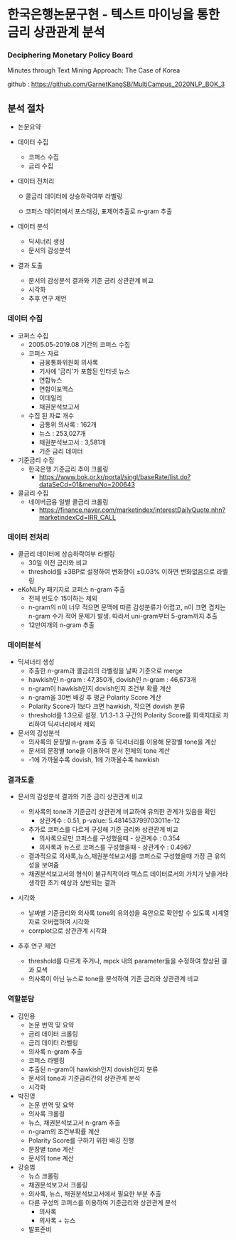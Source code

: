 # 한국은행논문구현 - 텍스트 마이닝을 통한 금리 상관관계 분석

### Deciphering Monetary Policy Board
Minutes through Text Mining Approach:
The Case of Korea



github : https://github.com/GarnetKangSB/MultiCampus_2020NLP_BOK_3





## 분석 절차

- 논문요약

- 데이터 수집

  - 코퍼스 수집
  - 금리 수집

- 데이터 전처리

  ㅇ 콜금리 데이터에 상승하락여부 라벨링

  ㅇ 코퍼스 데이터에서 포스태깅, 표제어추출로 n-gram 추출

- 데이터 분석

  - 딕셔너리 생성
  - 문서의 감성분석

- 결과 도출

  - 문서의 감성분석 결과와 기준 금리 상관관계 비교
  - 시각화
  - 추후 연구 제언



### 데이터 수집

- 코퍼스 수집
  - 2005.05-2019.08 기간의  코퍼스 수집
  - 코퍼스 자료
    -  금융통화위원회 의사록
    -  기사에 '금리'가 포함된 인터넷 뉴스
      - 연합뉴스
      - 연합이포맥스
      -  이데일리
    -  채권분석보고서
  - 수집 된 자료 개수
    - 금통위 의사록 : 162개
    - 뉴스 : 253,027개
    - 채권분석보고서 : 3,581개
    - 기준 금리 데이터
- 기준금리 수집
    - 한국은행 기준금리 추이 크롤링
      - https://www.bok.or.kr/portal/singl/baseRate/list.do?dataSeCd=01&menuNo=200643
- 콜금리 수집
    - 네이버금융 일별 콜금리 크롤링
      - https://finance.naver.com/marketindex/interestDailyQuote.nhn?marketindexCd=IRR_CALL



### 데이터 전처리

- 콜금리 데이터에 상승하락여부 라벨링
  - 30일 이전 금리와 비교
  - threshold를 ±3BP로 설정하여 변화향이 ±0.03% 이하면 변화없음으로 라벨링
- eKoNLPy 패키지로 코퍼스 n-gram 추출
  - 전체 빈도수 15이하는 제외
  - n-gram의 n이 너무 적으면 문맥에 따른 감성분류가 어렵고, n이 크면 겹치는 n-gram 수가 적어 문제가 발생. 따라서 uni-gram부터 5-gram까지 추출
  - 12만여개의 n-gram 추출



### 데이터분석

- 딕셔너리 생성
  - 추출한 n-gram과 콜금리의 라벨링을 날짜 기준으로 merge
  - hawkish인 n-gram : 47,350개, dovish인 n-gram : 46,673개
  - n-gram이 hawkish인지 dovish인지 조건부 확률 계산
  - n-gram을 30번 배깅 후 평균 Polarity Score 계산
  - Polarity Score가 1보다 크면 hawkish, 작으면 dovish 분류
  - threshold를 1.3으로 설정. 1/1.3-1.3 구간의 Polarity Score를 회색지대로 처리하여 딕셔너리에서 제외
- 문서의 감성분석
  - 의사록의 문장별 n-gram 추출  후 딕셔너리를 이용해 문장별 tone을 계산
  - 문서의 문장별 tone을 이용하여 문서 전체의 tone 계산
  - -1에 가까울수록 dovish, 1에 가까울수록 hawkish



###  결과도출

- 문서의 감성분석 결과와 기준 금리 상관관계 비교
  - 의사록의 tone과 기준금리 상관관계 비교하여 유의한 관계가 있음을 확인
    - 상관계수 : 0.51, p-value: 5.481453799703011e-12
  - 추가로 코퍼스를 다르게 구성해 기준 금리와 상관관계 비교
    - 의사록으로만 코퍼스를 구성했을때 - 상관계수 : 0.354
    - 의사록과 뉴스로 코퍼스를 구성했을때 - 상관계수 : 0.4967
  - 결과적으로 의사록,뉴스,채권분석보고서를 코퍼스로 구성했을때 가장 큰 유의성을 보여줌
  - 채권분석보고서의 형식이 불규칙적이라 텍스트 데이터로서의 가치가 낮을거라 생각한 초기 예상과 상반되는 결과
- 시각화
  - 날짜별 기준금리와 의사록 tone의 유의성을 육안으로 확인할 수 있도록 시계열자료 오버랩하여 시각화
  - corrplot으로 상관관계 시각화
- 추후 연구 제언

  - threshold를 다르게 주거나, mpck 내의 parameter들을 수정하여 향상된 결과 모색
  - 의사록이 아닌 뉴스로 tone을 분석하여 기준 금리와 상관관계 비교





### 역할분담

- 김인용
  - 논문 번역 및 요약
  - 금리 데이터 크롤링
  - 금리 데이터 라벨링
  - 의사록 n-gram 추출
  - 코퍼스 라벨링
  - 추출된 n-gram이 hawkish인지 dovish인지 분류
  - 문서의 tone과 기준금리간의 상관관계 분석
  - 시각화
- 박진영
  - 논문 번역 및 요약
  - 의사록 크롤링
  - 뉴스, 채권분석보고서 n-gram 추출
  - n-gram의 조건부확률 계산
  - Polarity Score를 구하기 위한 배깅 진행
  - 문장별 tone 계산
  - 문서의 tone 계산
- 강승범
  - 뉴스 크롤링
  - 채권분석보고서 크롤링
  - 의사록, 뉴스, 채권분석보고서에서 필요한 부분 추출
  - 다른 구성의 코퍼스를 이용하여 기준금리와 상관관계 분석
    - 의사록
    - 의사록 + 뉴스
  - 발표준비





